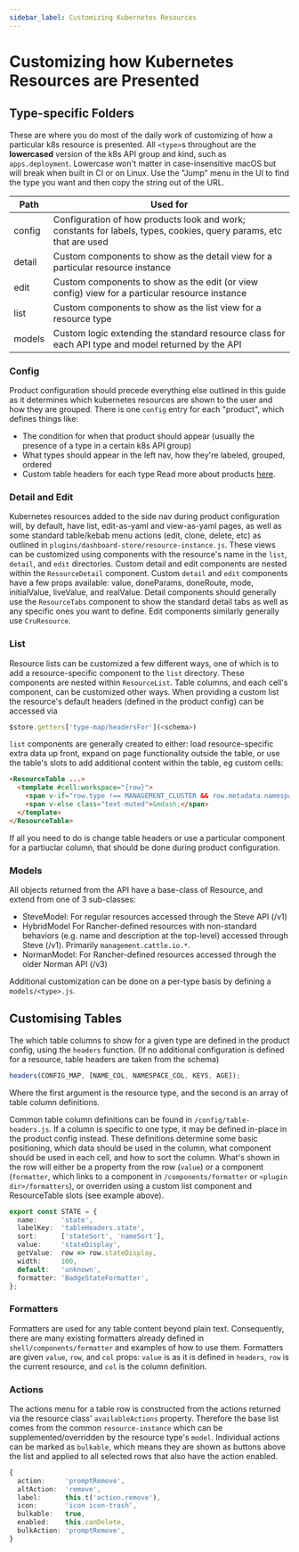 ```yaml
---
sidebar_label: Customizing Kubernetes Resources
---
```


# Customizing how Kubernetes Resources are Presented

## Type-specific Folders
These are where you do most of the daily work of customizing of how a particular k8s resource is presented. All `<type>`s throughout are the **lowercased** version of the k8s API group and kind, such as `apps.deployment`.  Lowercase won't matter in case-insensitive macOS but will break when built in CI or on Linux.  Use the "Jump" menu in the UI to find the type you want and then copy the string out of the URL.

| Path   | Used for                                                                                                           |
| ------ | ------------------------------------------------------------------------------------------------------------------ |
| config | Configuration of how products look and work; constants for labels, types, cookies, query params, etc that are used |
| detail | Custom components to show as the detail view for a particular resource instance                                    |
| edit   | Custom components to show as the edit (or view config) view for a particular resource instance                     |
| list   | Custom components to show as the list view for a resource type                                                     |
| models | Custom logic extending the standard resource class for each API type and model returned by the API                 |

### Config
Product configuration should precede everything else outlined in this guide as it determines which kubernetes resources are shown to the user and how they are grouped. There is one `config` entry for each "product", which defines things like:
  - The condition for when that product should appear (usually the presence of a type in a certain k8s API group)
  - What types should appear in the left nav, how they're labeled, grouped, ordered
  - Custom table headers for each type
Read more about products [here](#products-and-navigation).

### Detail and Edit
Kubernetes resources added to the side nav during product configuration will, by default, have list, edit-as-yaml and view-as-yaml pages, as well as some standard table/kebab menu actions (edit, clone, delete, etc) as outlined in `plugins/dashboard-store/resource-instance.js`. These views can be customized using components with the resource's name in the `list`, `detail`, and `edit` directories. Custom detail and edit components are nested within the `ResourceDetail` component.  Custom `detail` and `edit` components have a few props available: value, doneParams, doneRoute, mode, initialValue, liveValue, and realValue.  Detail components should generally use the `ResourceTabs` component to show the standard detail tabs as well as any specific ones you want to define.  Edit components similarly generally use `CruResource`.

### List
Resource lists can be customized a few different ways, one of which is to add a resource-specific component to the `list` directory. These components are nested within `ResourceList`. Table columns, and each cell's component, can be customized other ways. When providing a custom list the resource's default headers (defined in the product config) can be accessed via 

```ts
$store.getters['type-map/headersFor'](<schema>)
```

`list` components are generally created to either: load resource-specific extra data up front, expand on page functionality outside the table, or use the table's slots to add additional content within the table, eg custom cells: 

``` html
<ResourceTable ...>
  <template #cell:workspace="{row}">
    <span v-if="row.type !== MANAGEMENT_CLUSTER && row.metadata.namespace">{{ row.metadata.namespace }}</span>
    <span v-else class="text-muted">&mdash;</span>
  </template>
</ResourceTable>
```




If all you need to do is change table headers or use a particular component for a partiuclar column, that should be done during product configuration.

### Models

All objects returned from the API have a base-class of Resource, and extend from one of 3 sub-classes:
  - SteveModel: For regular resources accessed through the Steve API (/v1)
  - HybridModel For Rancher-defined resources with non-standard behaviors (e.g. name and description at the top-level) accessed through Steve (/v1).  Primarily `management.cattle.io.*`.
  - NormanModel: For Rancher-defined resources accessed through the older Norman API (/v3)

Additional customization can be done on a per-type basis by defining a `models/<type>.js`.

## Customising Tables
The which table columns to show for a given type are defined in the product config, using the `headers` function. (If no additional configuration is defined for a resource, table headers are taken from the schema) 

```ts
headers(CONFIG_MAP, [NAME_COL, NAMESPACE_COL, KEYS, AGE]);
```
Where the first argument is the resource type, and the second is an array of table column definitions. 

Common table column definitions can be found in `/config/table-headers.js`. If a column is specific to one type, it may be defined in-place in the product config instead. These definitions determine some basic positioning, which data should be used in the column, what component should be used in each cell, and how to sort the column. What's shown in the row will either be a property from the row (`value`) or a component (`formatter`, which links to a component in `/components/formatter` or `<plugin dir>/formatters`), or overriden using a custom list component and ResourceTable slots (see example above).

```ts
export const STATE = {
  name:      'state',
  labelKey:  'tableHeaders.state',
  sort:      ['stateSort', 'nameSort'],
  value:     'stateDisplay',
  getValue:  row => row.stateDisplay,
  width:     100,
  default:   'unknown',
  formatter: 'BadgeStateFormatter',
};
```

### Formatters
Formatters are used for any table content beyond plain text. Consequently, there are many existing formatters already defined in `shell/components/formatter` and examples of how to use them. Formatters are given `value`, `row`, and `col` props: `value` is as it is defined in `headers`, `row` is the current resource, and `col` is the column definition. 


### Actions
The actions menu for a table row is constructed from the actions returned via the resource class' `availableActions` property. Therefore the base list comes from the common `resource-instance` which can be supplemented/overridden by the resource type's `model`. Individual actions can be marked as `bulkable`, which means they are shown as buttons above the list and applied to all selected rows that also have the action enabled.

```ts
{
  action:     'promptRemove',
  altAction:  'remove',
  label:      this.t('action.remove'),
  icon:       'icon icon-trash',
  bulkable:   true,
  enabled:    this.canDelete,
  bulkAction: 'promptRemove',
}
```
